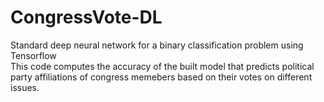 # CongressVote-DL
Standard deep neural network for a binary classification problem using Tensorflow <br>
This code computes the accuracy of the built model that predicts political party affiliations of congress memebers based on their votes on different issues.
